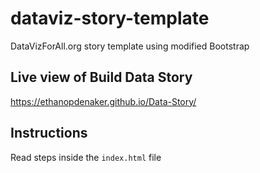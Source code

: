 # dataviz-story-template
DataVizForAll.org story template using modified Bootstrap

## Live view of Build Data Story
https://ethanopdenaker.github.io/Data-Story/
## Instructions
Read steps inside the `index.html` file
